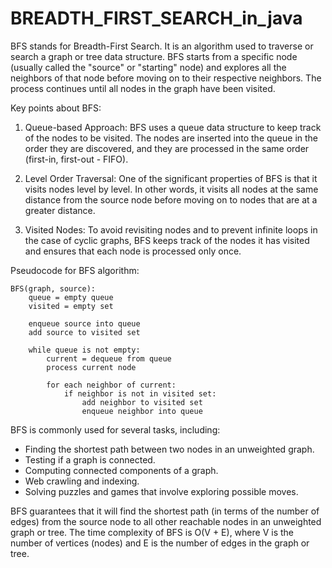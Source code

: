 # BREADTH_FIRST_SEARCH_in_java
BFS stands for Breadth-First Search. It is an algorithm used to traverse or search a graph or tree data structure. BFS starts from a specific node (usually called the "source" or "starting" node) and explores all the neighbors of that node before moving on to their respective neighbors. The process continues until all nodes in the graph have been visited.

Key points about BFS:

1. Queue-based Approach: BFS uses a queue data structure to keep track of the nodes to be visited. The nodes are inserted into the queue in the order they are discovered, and they are processed in the same order (first-in, first-out - FIFO).

2. Level Order Traversal: One of the significant properties of BFS is that it visits nodes level by level. In other words, it visits all nodes at the same distance from the source node before moving on to nodes that are at a greater distance.

3. Visited Nodes: To avoid revisiting nodes and to prevent infinite loops in the case of cyclic graphs, BFS keeps track of the nodes it has visited and ensures that each node is processed only once.

Pseudocode for BFS algorithm:

```
BFS(graph, source):
    queue = empty queue
    visited = empty set

    enqueue source into queue
    add source to visited set

    while queue is not empty:
        current = dequeue from queue
        process current node

        for each neighbor of current:
            if neighbor is not in visited set:
                add neighbor to visited set
                enqueue neighbor into queue
```

BFS is commonly used for several tasks, including:
- Finding the shortest path between two nodes in an unweighted graph.
- Testing if a graph is connected.
- Computing connected components of a graph.
- Web crawling and indexing.
- Solving puzzles and games that involve exploring possible moves.

BFS guarantees that it will find the shortest path (in terms of the number of edges) from the source node to all other reachable nodes in an unweighted graph or tree. The time complexity of BFS is O(V + E), where V is the number of vertices (nodes) and E is the number of edges in the graph or tree.
